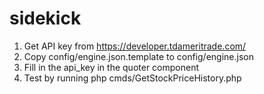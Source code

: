 # sidekick

1) Get API key from https://developer.tdameritrade.com/
2) Copy config/engine.json.template to config/engine.json
3) Fill in the api_key in the quoter component
4) Test by running php cmds/GetStockPriceHistory.php
